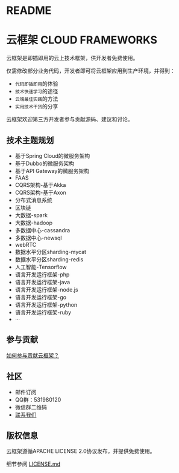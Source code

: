 # README

云框架 CLOUD FRAMEWORKS
===============
  
云框架是即插即用的云上技术框架，供开发者免费使用。
  
仅需修改部分业务代码，开发者即可将云框架应用到生产环境，并得到：
  
+ `代码即插即用`的体验
+ `技术快速学习`的途径
+ `云端最佳实践`的方法
+ `实用技术干货`的分享
  
云框架欢迎第三方开发者参与贡献源码、建议和讨论。
  
## 技术主题规划
  
+ 基于Spring Cloud的微服务架构
+ 基于Dubbo的微服务架构
+ 基于API Gateway的微服务架构
+ FAAS
+ CQRS架构-基于Akka
+ CQRS架构-基于Axon
+ 分布式消息系统
+ 区块链
+ 大数据-spark
+ 大数据-hadoop
+ 多数据中心-cassandra
+ 多数据中心-newsql
+ webRTC
+ 数据水平分区sharding-mycat
+ 数据水平分区sharding-redis
+ 人工智能-Tensorflow
+ 语言开发运行框架-php
+ 语言开发运行框架-java
+ 语言开发运行框架-node.js
+ 语言开发运行框架-go
+ 语言开发运行框架-python
+ 语言开发运行框架-ruby
+ ···
  
## 参与贡献
  
[如何参与贡献云框架？](CONTRIBUTING.md)
  
## 社区
  
+ 邮件订阅
+ QQ群：531980120
+ 微信群二维码
+ [联系我们](mailto:info@goodrain.com)
  
## 版权信息
  
云框架遵循APACHE LICENSE 2.0协议发布，并提供免费使用。
  
细节参阅 [LICENSE.md](链接)
